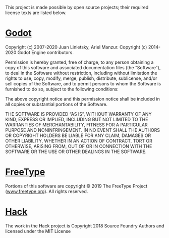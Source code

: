 This project is made possible by open source projects; their required license texts are listed below.

# [Godot](https://godotengine.org)
Copyright (c) 2007-2020 Juan Linietsky, Ariel Manzur. Copyright (c) 2014-2020 Godot Engine contributors.

Permission is hereby granted, free of charge, to any person obtaining a copy of this software and associated documentation files (the “Software”), to deal in the Software without restriction, including without limitation the rights to use, copy, modify, merge, publish, distribute, sublicense, and/or sell copies of the Software, and to permit persons to whom the Software is furnished to do so, subject to the following conditions:

The above copyright notice and this permission notice shall be included in all copies or substantial portions of the Software.

THE SOFTWARE IS PROVIDED “AS IS”, WITHOUT WARRANTY OF ANY KIND, EXPRESS OR IMPLIED, INCLUDING BUT NOT LIMITED TO THE WARRANTIES OF MERCHANTABILITY, FITNESS FOR A PARTICULAR PURPOSE AND NONINFRINGEMENT. IN NO EVENT SHALL THE AUTHORS OR COPYRIGHT HOLDERS BE LIABLE FOR ANY CLAIM, DAMAGES OR OTHER LIABILITY, WHETHER IN AN ACTION OF CONTRACT, TORT OR OTHERWISE, ARISING FROM, OUT OF OR IN CONNECTION WITH THE SOFTWARE OR THE USE OR OTHER DEALINGS IN THE SOFTWARE.

# [FreeType](https://www.freetype.org)
Portions of this software are copyright © 2019 The FreeType Project (www.freetype.org). All rights reserved.

# [Hack](https://github.com/source-foundry/Hack)

The work in the Hack project is Copyright 2018 Source Foundry Authors and licensed under the MIT License

